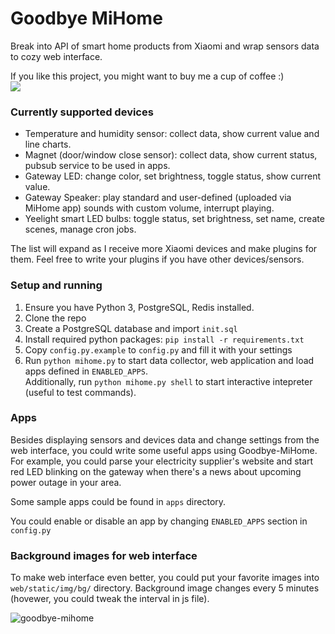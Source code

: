 # Goodbye MiHome

Break into API of smart home products from Xiaomi and wrap sensors data to cozy web interface.

If you like this project, you might want to buy me a cup of coffee :)  
[![](https://cloud.githubusercontent.com/assets/840753/23658304/6ac22b4c-035b-11e7-978d-79392dc65143.gif)](https://www.paypal.com/cgi-bin/webscr?cmd=_donations&business=G8NJ4AKLEZRBE&lc=US&item_name=aluminiumgeek&item_number=goodbye%2dmihome&currency_code=USD&bn=PP%2dDonationsBF%3abtn_donateCC_LG%2egif%3aNonHostedd3faee8d94717bd303200c3af9aadd01a5f55080)


### Currently supported devices

- Temperature and humidity sensor: collect data, show current value and line charts.
- Magnet (door/window close sensor): collect data, show current status, pubsub service to be used in apps.
- Gateway LED: change color, set brightness, toggle status, show current value.
- Gateway Speaker: play standard and user-defined (uploaded via MiHome app) sounds with custom volume, interrupt playing.
- Yeelight smart LED bulbs: toggle status, set brightness, set name, create scenes, manage cron jobs.

The list will expand as I receive more Xiaomi devices and make plugins for them. Feel free to write your plugins if you have other devices/sensors.

### Setup and running

1. Ensure you have Python 3, PostgreSQL, Redis installed.
2. Clone the repo
3. Create a PostgreSQL database and import `init.sql`
4. Install required python packages: `pip install -r requirements.txt`
4. Copy `config.py.example` to `config.py` and fill it with your settings
5. Run `python mihome.py` to start data collector, web application and load apps defined in `ENABLED_APPS`.  
   Additionally, run `python mihome.py shell` to start interactive intepreter (useful to test commands).


### Apps

Besides displaying sensors and devices data and change settings from the web interface, you could write some useful apps using Goodbye-MiHome. For example, you could parse your electricity supplier's website and start red LED blinking on the gateway when there's a news about upcoming power outage in your area.

Some sample apps could be found in `apps` directory.

You could enable or disable an app by changing `ENABLED_APPS` section in `config.py`

### Background images for web interface

To make web interface even better, you could put your favorite images into `web/static/img/bg/` directory. Background image changes every 5 minutes (hovewer, you could tweak the interval in js file).

![goodbye-mihome](https://cloud.githubusercontent.com/assets/840753/22369900/f8ca5c20-e4a7-11e6-825d-285541cc2863.jpg)
